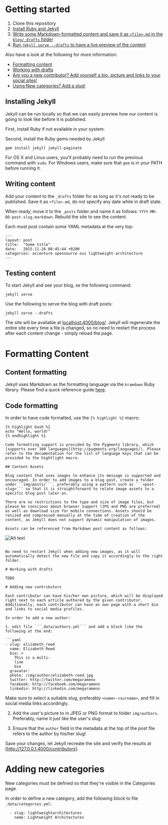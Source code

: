 # Getting started

1. Clone this repository
2. [Install Ruby and Jekyll](#installing-jekyll)
3. [Write some Markdown-formatted content and save it as ```<file>.md``` in the ```blog/_drafts``` folder](#writing-content)
4. [Run ```jekyll serve --drafts``` to have a live preview of the content](#testing-content)

Also have a look at the following for more information:

- [Formatting content](#formatting-content)
- [Working with drafts](#working-with-drafts)
- [Are you a new contributor? Add yourself a bio, picture and links to your social sites!](#adding-new-contributors)
- [Using New categories? Add a slug!](#adding-new-categories)

## Installing Jekyll

Jekyll can be run locally so that we can easily preview how our content is going to look like before it is published.

First, install Ruby if not available in your system.

Second, install the Ruby gems needed by Jekyll

```
gem install jekyll jekyll-paginate
```

For OS X and Linux users, you'll probably need to run the previous command with `sudo`. For Windows users, make sure that ```gem``` is in your PATH before running it.

## Writing content

Add your content to the `_drafts` folder for as long as it's not ready to be published. Save it as ```<file>.md```, do not specify any date while in draft state.

When ready, move it to the `_posts` folder and name it as follows: `YYYY-MM-DD-post-slug.markdown`. Rebuild the site to see the content.

Each must post contain some YAML metadata at the very top:

```
---
layout: post
title:  "Some title"
date:   2015-11-26 08:45:44 +0200
categories: accenture opensource oss lightweight-architecture
---
```

## Testing content

To start Jekyll and see your blog, se the following command:

```
jekyll serve
```

Use the following to serve the blog with draft posts:

```
jekyll serve --drafts
```

The site will be available at [localhost:4000/blog/](http://localhost:4000/blog/). Jekyll will regenerate the entire site every time a file is changed, so no need to restart the process after each content change - simply reload the page.

# Formatting Content

## Content formatting

Jekyll uses Markdown as the formatting language via the `kramdown` Ruby library. Please find a quick reference guide [here](http://kramdown.gettalong.org/quickref.html).

## Code formatting

In order to have code formatted, use the ```{% highlight %}``` macro:

```
{% highlight bash %}
echo "Hello, world!"
{% endhighlight %}

Code formatting support is provided by the Pygments library, which [supports over 100 languages](http://pygments.org/languages/). Please refer to the documentation for the list of language keys that can be provided to the hightlight macro.

## Content Assets

Blog content that uses images to enhance its message is supported and encouraged. In order to add images to a blog post, create a folder under ``ìmg/posts/```, preferably using a pattern such as ```<post-slug>``` so that it is straightforward to relate image assets to a specific blog post later on.

There are no restrictions to the type and size of image files, but please be conscious about browser support (JPG and PNG are preferred) as well as download size for mobile connections. Assets should be resized and compressed manually at the time of creation of the content, as Jekyll does not support dynamic manipulation of images.

Assets can be referenced from Markdown post content as follows:

```
![Alt text](/img/posts/<post-slug>/image.jpg)
```

No need to restart Jekyll when adding new images, as it will automatically detect the new file and copy it accordingly to the right folder.

# Working with drafts

TODO

# Adding new contributors

Each contributor can have his/her own picture, which will be displayed right next to each article authored by the given contributor. Additionally, each contributor can have an own page with a short bio and links to social media profiles.

In order to add a new author:

1. edit file ```_data/authors.yml``` and add a block like the following at the end:

```yaml
- slug: elizabeth_reed
  name: Elizabeth Reed
  bio: >
    This is a multi-
    line
    bio
  gravatar: 
  photo: /img/author/elizabeth-reed.jpg
  twitter: http://twitter.com/megarameno
  facebook: http://facebook.com/megarameno
  linkedin: http://linkedin.com/megarameno
```

Make sure to select a suitable slug, preferably ```<name>-<surname>```, and fill in social media links accordingly. 

2. Add the user's picture to in JPEG or PNG format to folder ```img/authors```. Preferably, name it just like the user's slug

3. Ensure that the ```author``` field in the metadata at the top of the post file refers to the author by his/her slug!

Save your changes, let Jekyll recreate the site and verify the results at [http://127.0.0.1:4000/contributors].

# Adding new categories

New categories must be defined so that they're visible in the Categories page.

In order to define a new category, add the following block to file ```_data/categories.yml```:

```
  - slug: lightweightarchitectures
    name: Lightweight Architectures
```